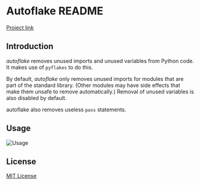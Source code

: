 # Autoflake README

[Project link](https://github.com/myint/autoflake)

## Introduction

_autoflake_ removes unused imports and unused variables from Python code. It makes use of `pyflakes` to do this.

By default, _autoflake_ only removes unused imports for modules that are part of the standard library. (Other modules may have side effects that make them unsafe to remove automatically.) Removal of unused variables is also disabled by default.

autoflake also removes useless `pass` statements.

## Usage

![Usage](https://raw.githubusercontent.com/trungnt13/vscode-autoflake/main/usage.png)

## License

[MIT License](https://github.com/myint/autoflake/blob/master/README.rst)
